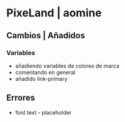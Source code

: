 # PixeLand | aomine

## Cambios | Añadidos
### Variables
* añadiendo variables de colores de marca
* comentando en general
* añadido link-primary

## Errores
* font text - placeholder